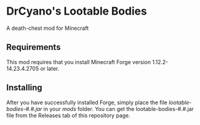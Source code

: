 # DrCyano's Lootable Bodies
A death-chest mod for Minecraft

## Requirements
This mod requires that you install Minecraft Forge version 1.12.2-14.23.4.2705 or later.

## Installing
After you have successfully installed Forge, simply place the file *lootable-bodies-#.#.jar* in your *mods* folder. You can get the lootable-bodies-#.#.jar file from the Releases tab of this repository page.

